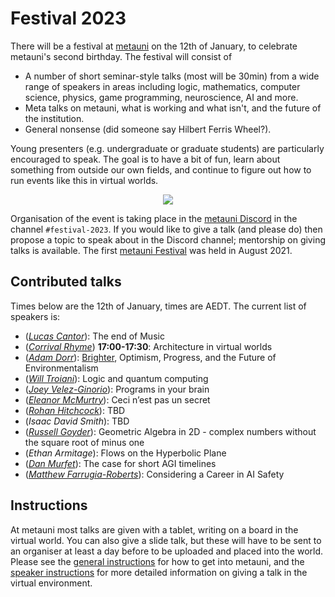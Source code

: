 # Festival 2023

There will be a festival at [metauni](https://www.metauni.org) on the 12th of January, to celebrate metauni's second birthday. The festival will consist of

* A number of short seminar-style talks (most will be 30min) from a wide range of speakers in areas including logic, mathematics, computer science, physics, game programming, neuroscience, AI and more. 
* Meta talks on metauni, what is working and what isn't, and the future of the institution.
* General nonsense (did someone say Hilbert Ferris Wheel?).

Young presenters (e.g. undergraduate or graduate students) are particularly encouraged to speak. The goal is to have a bit of fun, learn about something from outside our own fields, and continue to figure out how to run events like this in virtual worlds. 

<p align="center">
<img src="https://user-images.githubusercontent.com/320329/201472401-d4fa2fc7-e83d-4958-9585-a1f8c5f96948.png">
</p>

Organisation of the event is taking place in the [metauni Discord](https://discord.gg/9yBaAxPSK8) in the channel `#festival-2023`. If you would like to give a talk (and please do) then propose a topic to speak about in the Discord channel; mentorship on giving talks is available. The first [metauni Festival](https://metauni.org/posts/festival/festival) was held in August 2021.

## Contributed talks

Times below are the 12th of January, times are AEDT. The current list of speakers is:

* (*[Lucas Cantor](https://www.lucascantormusic.com)*): The end of Music
* (*[Corrival Rhyme](https://twitter.com/CorrivalRhyme)*) **17:00-17:30**: Architecture in virtual worlds
* (*[Adam Dorr](https://adamdorr.com)*): [Brighter](https://a.co/d/aNprf06), Optimism, Progress, and the Future of Environmentalism
* (*[Will Troiani](https://williamtroiani.github.io)*): Logic and quantum computing
* (*[Joey Velez-Ginorio](https://www.seas.upenn.edu/~joeyv/)*): Programs in your brain
* (*[Eleanor McMurtry](https://lnor.net)*): Ceci n’est pas un secret
* (*[Rohan Hitchcock](https://rohanhitchcock.com)*): TBD
* (*Isaac David Smith*): TBD
* (*[Russell Goyder](https://www.linkedin.com/in/russell-goyder/)*): Geometric Algebra in 2D - complex numbers without the square root of minus one
* (*Ethan Armitage*): Flows on the Hyperbolic Plane
* (*[Dan Murfet](http://therisingsea.org)*): The case for short AGI timelines
* (*[Matthew Farrugia-Roberts](https://far.in.net)*): Considering a Career in AI Safety

## Instructions

At metauni most talks are given with a tablet, writing on a board in the virtual world. You can also give a slide talk, but these will have to be sent to an organiser at least a day before to be uploaded and placed into the world. Please see the [general instructions](https://metauni.org/posts/instructions/instructions) for how to get into metauni, and the [speaker instructions](https://metauni.org/posts/instructions/instructions-admin) for more detailed information on giving a talk in the virtual environment.
